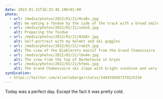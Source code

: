 ```yaml
---
date: 2022-01-21T16:33:48.106+01:00
photo:
  - url: /media/photos/2022/01/21/0ca0s.jpg
    alt: me eating a fondue by the side of the track with a broad smile.
  - url: /media/photos/2022/01/21/uvko5.jpg
    alt: Preparing the fondue
  - url: /media/photos/2022/01/21/02m8r.jpg
    alt: Self-portrait with my helmet and ski goggles
  - url: /media/photos/2022/01/21/rwb1h.jpg
    alt: The view of the Diablerets massif from the Grand Chamossaire
  - url: /media/photos/2022/01/21/lbo4m.jpg
    alt: The view from the top of Barboleuse in Gryon
  - url: /media/photos/2022/01/21/kfmdi.jpg
    alt: The Grand Chamossaire ski slope with bright sunshine and very few people
syndication:
  - https://twitter.com/alienlebarge/status/1484550167370125316
---
```

Today was a perfect day. Except the fact it was pretty cold.
